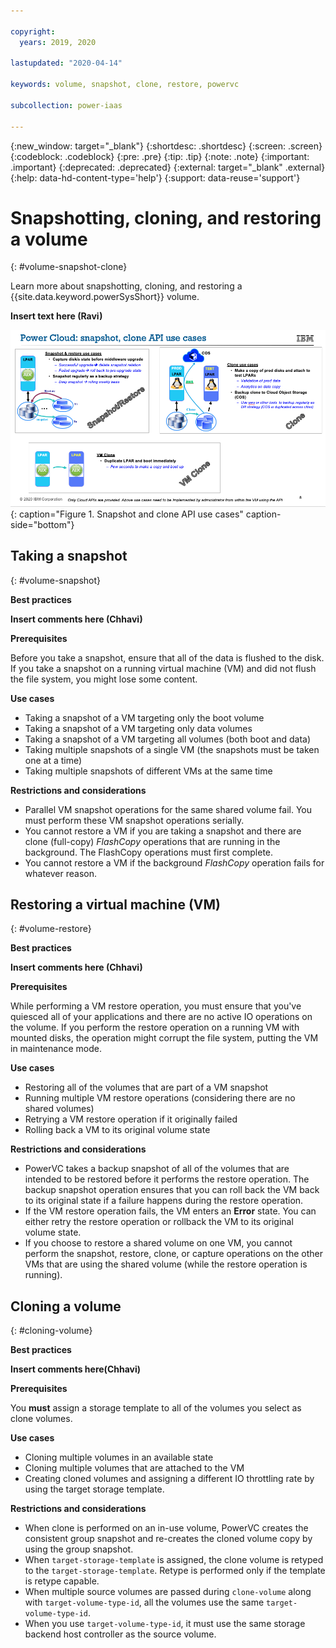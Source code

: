 ```yaml
---

copyright:
  years: 2019, 2020

lastupdated: "2020-04-14"

keywords: volume, snapshot, clone, restore, powervc

subcollection: power-iaas

---
```


{:new_window: target="_blank"}
{:shortdesc: .shortdesc}
{:screen: .screen}
{:codeblock: .codeblock}
{:pre: .pre}
{:tip: .tip}
{:note: .note}
{:important: .important}
{:deprecated: .deprecated}
{:external: target="_blank" .external}
{:help: data-hd-content-type='help'}
{:support: data-reuse='support'}

# Snapshotting, cloning, and restoring a volume
{: #volume-snapshot-clone}

Learn more about snapshotting, cloning, and restoring a {{site.data.keyword.powerSysShort}} volume.

**Insert text here (Ravi)**

![Snapshot and clone API use cases](./images/snapshot-clone-use-cases.png "Snapshot and clone API use cases"){: caption="Figure 1. Snapshot and clone API use cases" caption-side="bottom"}

## Taking a snapshot
{: #volume-snapshot}

**Best practices**

**Insert comments here (Chhavi)**

**Prerequisites**

Before you take a snapshot, ensure that all of the data is flushed to the disk. If you take a snapshot on a running virtual machine (VM) and did not flush the file system, you might lose some content.

**Use cases**

- Taking a snapshot of a VM targeting only the boot volume
- Taking a snapshot of a VM targeting only data volumes
- Taking a snapshot of a VM targeting all volumes (both boot and data)
- Taking multiple snapshots of a single VM (the snapshots must be taken one at a time)
- Taking multiple snapshots of different VMs at the same time

**Restrictions and considerations**

- Parallel VM snapshot operations for the same shared volume fail. You must perform these VM snapshot operations serially.
- You cannot restore a VM if you are taking a snapshot and there are clone (full-copy) *FlashCopy* operations that are running in the background. The FlashCopy operations must first complete.
- You cannot restore a VM if the background *FlashCopy* operation fails for whatever reason.

## Restoring a virtual machine (VM)
{: #volume-restore}

**Best practices**

**Insert comments here (Chhavi)**

**Prerequisites**

While performing a VM restore operation, you must ensure that you've quiesced all of your applications and there are no active IO operations on the volume. If you perform the restore operation on a running VM with mounted disks, the operation might corrupt the file system, putting the VM in maintenance mode.

**Use cases**

- Restoring all of the volumes that are part of a VM snapshot
- Running multiple VM restore operations (considering there are no shared volumes)
- Retrying a VM restore operation if it originally failed
- Rolling back a VM to its original volume state

**Restrictions and considerations**

- PowerVC takes a backup snapshot of all of the volumes that are intended to be restored before it performs the restore operation. The backup snapshot operation ensures that you can roll back the VM back to its original state if a failure happens during the restore operation.
- If the VM restore operation fails, the VM enters an **Error** state. You can either retry the restore operation or rollback the VM to its original volume state.
- If you choose to restore a shared volume on one VM, you cannot perform the snapshot, restore, clone, or capture operations on the other VMs that are using the shared volume (while the restore operation is running).

## Cloning a volume
{: #cloning-volume}

**Best practices**

**Insert comments here(Chhavi)**

**Prerequisites**

You **must** assign a storage template to all of the volumes you select as clone volumes.

**Use cases**

- Cloning multiple volumes in an available state
- Cloning multiple volumes that are attached to the VM
- Creating cloned volumes and assigning a different IO throttling rate by using the target storage template.

**Restrictions and considerations**

- When clone is performed on an in-use volume, PowerVC creates the consistent group snapshot and re-creates the cloned volume copy by using the group snapshot.
- When `target-storage-template` is assigned, the clone volume is retyped to the `target-storage-template`. Retype is performed only if the template is retype capable.
- When multiple source volumes are passed during `clone-volume` along with `target-volume-type-id`, all the volumes use the same `target-volume-type-id`.
- When you use `target-volume-type-id`, it must use the same storage backend host controller as the source volume.
